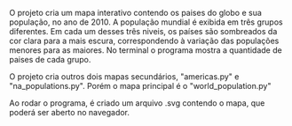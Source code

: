 O projeto cria um mapa interativo contendo os paises do globo e sua população, no ano de 2010. 
A população mundial é exibida em três grupos diferentes. Em cada um desses três niveis,
os países são sombreados da cor clara para a mais escura, correspondendo à variação 
das populações menores para as maiores. 
No terminal o programa mostra a quantidade de paises de cada grupo.

O projeto cria outros dois mapas secundários, "americas.py" e "na_populations.py". 
Porém o mapa principal é o "world_population.py"

Ao rodar o programa, é criado um arquivo .svg contendo o mapa, que poderá
ser aberto no navegador.